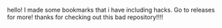 hello!
I made some bookmarks that i have including hacks.
Go to releases for more!
thanks for checking out this bad repository!!!!

